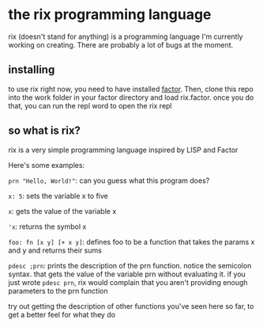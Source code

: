 # the rix programming language

rix (doesn't stand for anything) is a programming language I'm currently working on creating. There are probably a lot of bugs at the moment.

## installing

to use rix right now, you need to have installed [factor](https://factorcode.org/). Then, clone this repo into the work folder in your factor directory and load rix.factor. once you do that, you can run the repl word to open the rix repl

## so what is rix?

rix is a very simple programming language inspired by LISP and Factor

Here's some examples:

`prn "Hello, World!"`: can you guess what this program does?

`x: 5`: sets the variable x to five

`x`: gets the value of the variable x

`'x`: returns the symbol x

`foo: fn [x y] [+ x y]`: defines foo to be a function that takes the params x and y and returns their sums

`pdesc ;prn`: prints the description of the prn function. notice the semicolon syntax. that gets the value of the variable prn without evaluating it. if you just wrote `pdesc prn`, rix would complain that you aren't providing enough parameters to the prn function

try out getting the description of other functions you've seen here so far, to get a better feel for what they do
